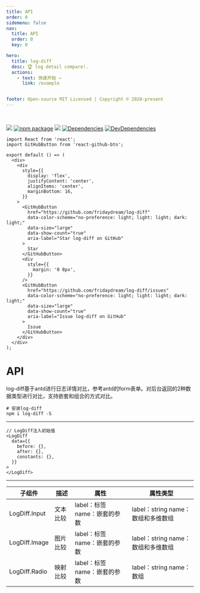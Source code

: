 ```yaml
---
title: API
order: 0
sidemenu: false
nav:
  title: API
  order: 0
  key: 0

hero:
  title: log-diff
  desc: 🏆 log detail compare!.
  actions:
    - text: 快速开始 →
      link: /example


footer: Open-source MIT Licensed | Copyright © 2020-present
---
```


<br/>

[![](https://img.shields.io/npm/dw/log-diff.svg)](https://www.npmjs.com/package/log-diff) [![npm package](https://img.shields.io/npm/v/log-diff.svg?style=flat-square?style=flat-square)](https://www.npmjs.com/package/log-diff) [![](https://img.shields.io/github/issues/fridaydream/log-diff.svg)](https://github.com/fridaydream/log-diff/issues) [![Dependencies](https://img.shields.io/david/fridaydream/log-diff.svg?style=flat-square)](https://david-dm.org/fridaydream/log-diff) [![DevDependencies](https://img.shields.io/david/dev/fridaydream/log-diff.svg?style=flat-square)](https://david-dm.org/fridaydream/log-diff?type=dev)

```tsx | inline
import React from 'react';
import GitHubButton from 'react-github-btn';

export default () => (
  <div>
    <div
      style={{
        display: 'flex',
        justifyContent: 'center',
        alignItems: 'center',
        marginBottom: 16,
      }}
    >
      <GitHubButton
        href="https://github.com/fridaydream/log-diff"
        data-color-scheme="no-preference: light; light: light; dark: light;"
        data-size="large"
        data-show-count="true"
        aria-label="Star log-diff on GitHub"
      >
        Star
      </GitHubButton>
      <div
        style={{
          margin: '0 8px',
        }}
      />
      <GitHubButton
        href="https://github.com/fridaydream/log-diff/issues"
        data-color-scheme="no-preference: light; light: light; dark: light;"
        data-size="large"
        data-show-count="true"
        aria-label="Issue log-diff on GitHub"
      >
        Issue
      </GitHubButton>
    </div>
  </div>
);
```


# API

log-diff基于antd进行日志详情对比，参考antd的form表单。对后台返回的2种数据类型进行对比，支持嵌套和组合的方式对比。

```
# 安装log-diff
npm i log-diff -S
```

---


```tsx | pure
// LogDiff注入初始值
<LogDiff
  data={{
    before: {},
    after: {},
    constants: {},
  }}
>
</LogDiff>
```
---

| 子组件 | 描述 | 属性 | 属性类型 |
| --- | --- | --- | --- |
| LogDiff.Input | 文本比较 | label：标签 name：嵌套的参数 | label：string name：数组和多维数组 |
| LogDiff.Image | 图片比较 | label：标签 name：嵌套的参数 | label：string name：数组和多维数组 |
| LogDiff.Radio | 映射比较 | label：标签 name：嵌套的参数 | label：string name：数组 |

